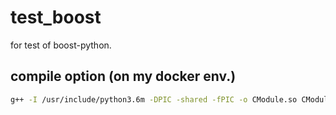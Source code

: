 # test_boost

for test of boost-python.

## compile option (on my docker env.)
``` bash
g++ -I /usr/include/python3.6m -DPIC -shared -fPIC -o CModule.so CModule.cpp -lboost_python3
```